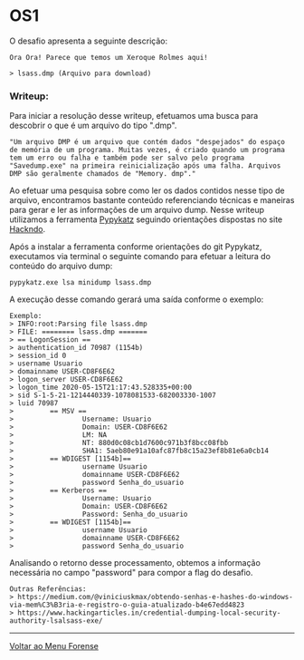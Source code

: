 # OS1

O desafio apresenta a seguinte descrição:

```
Ora Ora! Parece que temos um Xeroque Rolmes aqui!

> lsass.dmp (Arquivo para download)
```

### Writeup:

Para iniciar a resolução desse writeup, efetuamos uma busca para descobrir o que é um arquivo do tipo ".dmp".

```
"Um arquivo DMP é um arquivo que contém dados "despejados" do espaço de memória de um programa. Muitas vezes, é criado quando um programa tem um erro ou falha e também pode ser salvo pelo programa "Savedump.exe" na primeira reinicialização após uma falha. Arquivos DMP são geralmente chamados de "Memory. dmp"."
```

Ao efetuar uma pesquisa sobre como ler os dados contidos nesse tipo de arquivo, encontramos bastante conteúdo referenciando técnicas e maneiras para gerar e ler as informações de um arquivo dump. Nesse writeup utilizamos a ferramenta [Pypykatz](https://github.com/skelsec/pypykatz) seguindo orientações dispostas no site [Hackndo](https://en.hackndo.com/remote-lsass-dump-passwords/#linux--windows).

Após a instalar a ferramenta conforme orientações do git Pypykatz, executamos via terminal o seguinte comando para efetuar a leitura do conteúdo do arquivo dump:

```
pypykatz.exe lsa minidump lsass.dmp
```

A execução desse comando gerará uma saída conforme o exemplo:

```
Exemplo:
> INFO:root:Parsing file lsass.dmp
> FILE: ======== lsass.dmp =======
> == LogonSession ==
> authentication_id 70987 (1154b)
> session_id 0
> username Usuario
> domainname USER-CD8F6E62
> logon_server USER-CD8F6E62
> logon_time 2020-05-15T21:17:43.528335+00:00
> sid S-1-5-21-1214440339-1078081533-682003330-1007
> luid 70987
>         == MSV ==
>                 Username: Usuario
>                 Domain: USER-CD8F6E62
>                 LM: NA
>                 NT: 880d0c08cb1d7600c971b3f8bcc08fbb
>                 SHA1: 5aeb80e91a10afc87fb8c15a23ef8b81e6a0cb14
>         == WDIGEST [1154b]==
>                 username Usuario
>                 domainname USER-CD8F6E62
>                 password Senha_do_usuario
>         == Kerberos ==
>                 Username: Usuario
>                 Domain: USER-CD8F6E62
>                 Password: Senha_do_usuario
>         == WDIGEST [1154b]==
>                 username Usuario
>                 domainname USER-CD8F6E62
>                 password Senha_do_usuario
```

Analisando o retorno desse processamento, obtemos a informação necessária no campo "password" para compor a flag do desafio.

```
Outras Referências:
> https://medium.com/@viniciuskmax/obtendo-senhas-e-hashes-do-windows-via-mem%C3%B3ria-e-registro-o-guia-atualizado-b4e67edd4823
> https://www.hackingarticles.in/credential-dumping-local-security-authority-lsalsass-exe/
```

---

[Voltar ao Menu Forense](https://writeup.insidersec.io/forense)
